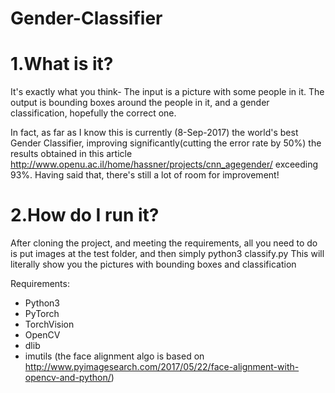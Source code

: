 # Gender-Classifier

# 1.What is it?
It's exactly what you think- The input is a picture with some people in it.
The output is bounding boxes around the people in it, and a gender classification, hopefully the correct one.

In fact, as far as I know this is currently (8-Sep-2017) the world's best Gender Classifier, improving significantly(cutting the error rate by 50%) the results obtained in this article http://www.openu.ac.il/home/hassner/projects/cnn_agegender/
exceeding 93%.
Having said that, there's still a lot of room for improvement!

# 2.How do I run it?

After cloning the project, and meeting the requirements, all you need to do is put images at the test folder, and then simply 
python3 classify.py
This will literally show you the pictures with bounding boxes and classification


Requirements:
  - Python3
  - PyTorch
  - TorchVision
  - OpenCV
  - dlib
  - imutils (the face alignment algo is based on http://www.pyimagesearch.com/2017/05/22/face-alignment-with-opencv-and-python/)
